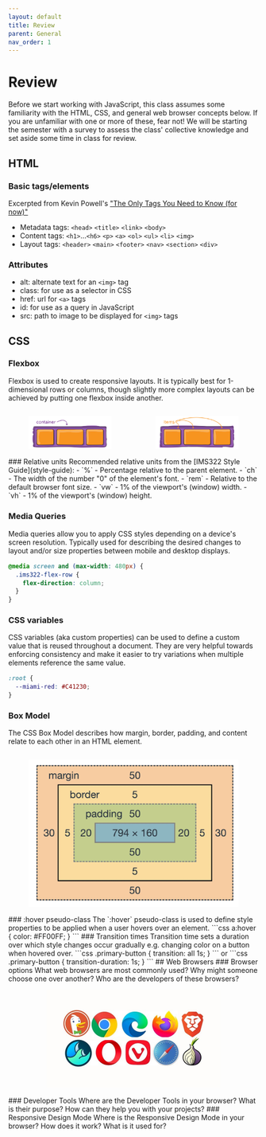 ```yaml
---
layout: default
title: Review
parent: General
nav_order: 1
---
```

# Review
Before we start working with JavaScript, this class assumes some familiarity with the HTML, CSS, and general web browser concepts below. If you are unfamiliar with one or more of these, fear not! We will be starting the semester with a survey to assess the class' collective knowledge and set aside some time in class for review.
## HTML
### Basic tags/elements 
Excerpted from Kevin Powell's ["The Only Tags You Need to Know (for now)"](the-only-tags-that-you-need-to-know-for-now.pdf)
- Metadata tags: `<head>` `<title>` `<link>` `<body>`
- Content tags: `<h1>`...`<h6>` `<p>` `<a>` `<ol>` `<ul>` `<li>` `<img>`
- Layout tags: `<header>` `<main>` `<footer>` `<nav>` `<section>` `<div>`

### Attributes
- alt: alternate text for an `<img>` tag
- class: for use as a selector in CSS
- href: url for `<a>` tags
- id: for use as a query in JavaScript
- src: path to image to be displayed for `<img>` tags

## CSS
### Flexbox
Flexbox is used to create responsive layouts. It is typically best for 1-dimensional rows or columns, though slightly more complex layouts can be achieved by putting one flexbox inside another.
<div style="display: flex; justify-content: space-evenly; gap: 1ch;">
	<figure style="max-width: 350px">
		<img src="images/01-container.svg" style="width: 100%">
	</figure>
	<figure style="max-width: 350px">
		<img src="images/02-items.svg" style="width: 100%">
	</figure>
</div>
### Relative units
Recommended relative units from the [IMS322 Style Guide](style-guide):
- `%` - Percentage relative to the parent element. 
- `ch` - The width of the number "0" of the element's font.
- `rem`	- Relative to the default browser font size.
- `vw` - 1% of the viewport's (window) width.
- `vh` - 1% of the viewport's (window) height.

### Media Queries
Media queries allow you to apply CSS styles depending on a device's screen resolution. Typically used for describing the desired changes to layout and/or size properties between mobile and desktop displays.
```css
@media screen and (max-width: 480px) {
  .ims322-flex-row {
    flex-direction: column;
  }
}
```
### CSS variables
CSS variables (aka custom properties) can be used to define a custom value that is reused throughout a document. They are very helpful towards enforcing consistency and make it easier to try variations when multiple elements reference the same value.
```css
:root {
  --miami-red: #C41230;
}
```
### Box Model
The CSS Box Model describes how margin, border, padding, and content relate to each other in an HTML element.
<div style="display: flex; justify-content: center;"> 
  <figure style="max-width: 500px;">
	  <img src="images/CSS-Box-Model.webp" style="width: 100%;">
  </figure>
</div>
### :hover pseudo-class
The `:hover` pseudo-class is used to define style properties to be applied when a user hovers over an element.
```css
a:hover {
  color: #FF00FF;
}
```
### Transition times
Transition time sets a duration over which style changes occur gradually e.g. changing color on a button when hovered over.
```css
.primary-button {
  transition: all 1s;
}
```
or
```css
.primary-button {
  transition-duration: 1s;
}
```
## Web Browsers
### Browser options
What web browsers are most commonly used? Why might someone choose one over another? Who are the developers of these browsers?
<div style="display: flex; justify-content: center;"> 
  <figure style="max-width: 350px;">
	  <img src="images/browser-options.jpg" style="width: 100%;">
  </figure>
</div>
### Developer Tools
Where are the Developer Tools in your browser? What is their purpose? How can they help you with your projects?
### Responsive Design Mode
Where is the Responsive Design Mode in your browser? How does it work? What is it used for?
